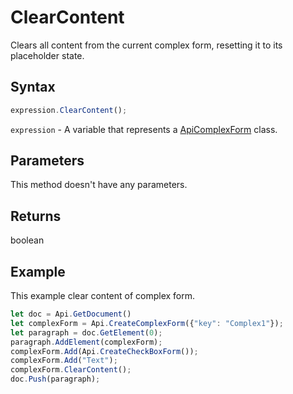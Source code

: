 # ClearContent

Clears all content from the current complex form, resetting it to its placeholder state.

## Syntax

```javascript
expression.ClearContent();
```

`expression` - A variable that represents a [ApiComplexForm](../ApiComplexForm.md) class.

## Parameters

This method doesn't have any parameters.

## Returns

boolean

## Example

This example clear content of complex form.

```javascript editor-docx
let doc = Api.GetDocument()
let complexForm = Api.CreateComplexForm({"key": "Complex1"});
let paragraph = doc.GetElement(0);
paragraph.AddElement(complexForm);
complexForm.Add(Api.CreateCheckBoxForm());
complexForm.Add("Text");
complexForm.ClearContent();
doc.Push(paragraph);
```
